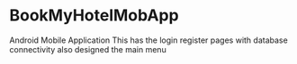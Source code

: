 # BookMyHotelMobApp
Android Mobile Application
This has the login  register pages with database connectivity also designed the main menu
